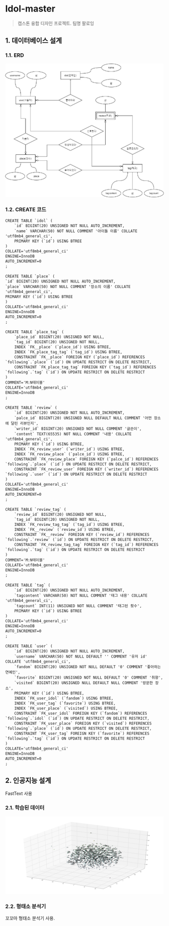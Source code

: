 # Idol-master
> 캡스톤 융합 디자인 프로젝트. 팀명 팔로잉
## 1. 데이터베이스 설계
### 1.1. ERD
![Database-ERD](./Database-ERD.jpg)
### 1.2. CREATE 코드
    CREATE TABLE `idol` (
        `id` BIGINT(20) UNSIGNED NOT NULL AUTO_INCREMENT,
        `name` VARCHAR(50) NOT NULL COMMENT '아이돌 이름' COLLATE 'utf8mb4_general_ci',
        PRIMARY KEY (`id`) USING BTREE
    )
    COLLATE='utf8mb4_general_ci'
    ENGINE=InnoDB
    AUTO_INCREMENT=0
    ;

    CREATE TABLE `place` (
	`id` BIGINT(20) UNSIGNED NOT NULL AUTO_INCREMENT,
	`place` VARCHAR(50) NOT NULL COMMENT '장소의 이름' COLLATE 'utf8mb4_general_ci',
	PRIMARY KEY (`id`) USING BTREE
    )
    COLLATE='utf8mb4_general_ci'
    ENGINE=InnoDB
    AUTO_INCREMENT=0
    ;

    CREATE TABLE `place_tag` (
        `place_id` BIGINT(20) UNSIGNED NOT NULL,
        `tag_id` BIGINT(20) UNSIGNED NOT NULL,
        INDEX `FK__place` (`place_id`) USING BTREE,
        INDEX `FK_place_tag_tag` (`tag_id`) USING BTREE,
        CONSTRAINT `FK__place` FOREIGN KEY (`place_id`) REFERENCES `following`.`place` (`id`) ON UPDATE RESTRICT ON DELETE RESTRICT,
        CONSTRAINT `FK_place_tag_tag` FOREIGN KEY (`tag_id`) REFERENCES `following`.`tag` (`id`) ON UPDATE RESTRICT ON DELETE RESTRICT
    )
    COMMENT='M:N테이블'
    COLLATE='utf8mb4_general_ci'
    ENGINE=InnoDB
    ;

    CREATE TABLE `review` (
        `id` BIGINT(20) UNSIGNED NOT NULL AUTO_INCREMENT,
        `palce_id` BIGINT(20) UNSIGNED NULL DEFAULT NULL COMMENT '어떤 장소에 달린 리뷰인지',
        `writer_id` BIGINT(20) UNSIGNED NOT NULL COMMENT '글쓴이',
        `content` TEXT(65535) NOT NULL COMMENT '내용' COLLATE 'utf8mb4_general_ci',
        PRIMARY KEY (`id`) USING BTREE,
        INDEX `FK_review_user` (`writer_id`) USING BTREE,
        INDEX `FK_review_place` (`palce_id`) USING BTREE,
        CONSTRAINT `FK_review_place` FOREIGN KEY (`palce_id`) REFERENCES `following`.`place` (`id`) ON UPDATE RESTRICT ON DELETE RESTRICT,
        CONSTRAINT `FK_review_user` FOREIGN KEY (`writer_id`) REFERENCES `following`.`user` (`id`) ON UPDATE RESTRICT ON DELETE RESTRICT
    )
    COLLATE='utf8mb4_general_ci'
    ENGINE=InnoDB
    AUTO_INCREMENT=0
    ;

    CREATE TABLE `review_tag` (
        `review_id` BIGINT(20) UNSIGNED NOT NULL,
        `tag_id` BIGINT(20) UNSIGNED NOT NULL,
        INDEX `FK_review_tag_tag` (`tag_id`) USING BTREE,
        INDEX `FK__review` (`review_id`) USING BTREE,
        CONSTRAINT `FK__review` FOREIGN KEY (`review_id`) REFERENCES `following`.`review` (`id`) ON UPDATE RESTRICT ON DELETE RESTRICT,
        CONSTRAINT `FK_review_tag_tag` FOREIGN KEY (`tag_id`) REFERENCES `following`.`tag` (`id`) ON UPDATE RESTRICT ON DELETE RESTRICT
    )
    COMMENT='M:N테이블'
    COLLATE='utf8mb4_general_ci'
    ENGINE=InnoDB
    ;

    CREATE TABLE `tag` (
        `id` BIGINT(20) UNSIGNED NOT NULL AUTO_INCREMENT,
        `tagcontent` VARCHAR(50) NOT NULL COMMENT '태그 내용' COLLATE 'utf8mb4_general_ci',
        `tagcount` INT(11) UNSIGNED NOT NULL COMMENT '태그된 횟수',
        PRIMARY KEY (`id`) USING BTREE
    )
    COLLATE='utf8mb4_general_ci'
    ENGINE=InnoDB
    AUTO_INCREMENT=0
    ;

    CREATE TABLE `user` (
        `id` BIGINT(20) UNSIGNED NOT NULL AUTO_INCREMENT,
        `username` VARCHAR(50) NOT NULL DEFAULT '' COMMENT '유저 id' COLLATE 'utf8mb4_general_ci',
        `fandom` BIGINT(20) UNSIGNED NOT NULL DEFAULT '0' COMMENT '좋아하는 연예인',
        `favorite` BIGINT(20) UNSIGNED NOT NULL DEFAULT '0' COMMENT '취향',
        `visited` BIGINT(20) UNSIGNED NULL DEFAULT NULL COMMENT '방문한 장소',
        PRIMARY KEY (`id`) USING BTREE,
        INDEX `FK_user_idol` (`fandom`) USING BTREE,
        INDEX `FK_user_tag` (`favorite`) USING BTREE,
        INDEX `FK_user_place` (`visited`) USING BTREE,
        CONSTRAINT `FK_user_idol` FOREIGN KEY (`fandom`) REFERENCES `following`.`idol` (`id`) ON UPDATE RESTRICT ON DELETE RESTRICT,
        CONSTRAINT `FK_user_place` FOREIGN KEY (`visited`) REFERENCES `following`.`place` (`id`) ON UPDATE RESTRICT ON DELETE RESTRICT,
        CONSTRAINT `FK_user_tag` FOREIGN KEY (`favorite`) REFERENCES `following`.`tag` (`id`) ON UPDATE RESTRICT ON DELETE RESTRICT
    )
    COLLATE='utf8mb4_general_ci'
    ENGINE=InnoDB
    AUTO_INCREMENT=0
    ;

## 2. 인공지능 설계
FastText 사용
### 2.1. 학습된 데이터
![FastText-3Dplot](./FastTextPlot3D.png)
### 2.2. 형태소 분석기
꼬꼬마 형태소 분석기 사용.